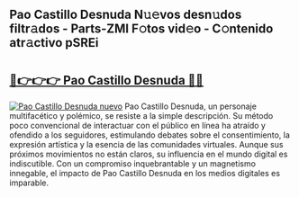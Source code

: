 ## Pao Castillo Desnuda N𝚞𝚎vos desn𝚞dos filtr𝚊dos - Parts-ZMI F𝚘tos vid𝚎o - C𝚘ntenido atr𝚊ctivo pSREi

# <h2><a href="http://mb8jg4.tromn.icu/?c=Pao+Castillo+Desnuda">🔗👉👉👉 Pao Castillo Desnuda 🔗🔗</a></h2>

[![Pao Castillo Desnuda nuevo](https://i.imgur.com/pEAQMta.gif)](http://mb8jg4.tromn.icu/?c=Pao+Castillo+Desnuda)
Pao Castillo Desnuda, un personaje multifacético y polémico, se resiste a la simple descripción. Su método poco convencional de interactuar con el público en línea ha atraído y ofendido a los seguidores, estimulando debates sobre el consentimiento, la expresión artística y la esencia de las comunidades virtuales. Aunque sus próximos movimientos no están claros, su influencia en el mundo digital es indiscutible. Con un compromiso inquebrantable y un magnetismo innegable, el impacto de Pao Castillo Desnuda en los medios digitales es imparable.
